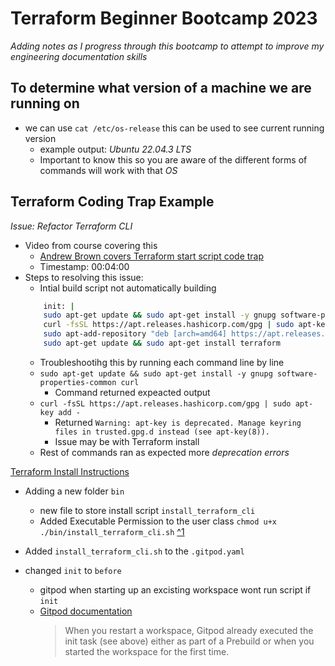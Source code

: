 # Terraform Beginner Bootcamp 2023
*Adding notes as I progress through this bootcamp to attempt to improve my engineering documentation skills* 


## To determine what version of a machine we are running on

- we can use `cat /etc/os-release` this can be used to see current running version
    - example output: *Ubuntu 22.04.3 LTS*
    - Important to know this so you are aware of the different forms of commands will work with that *OS*
 
## Terraform Coding Trap Example
*Issue: Refactor Terraform CLI*
- Video from course covering this
    - [Andrew Brown covers Terraform start script code trap](https://app.exampro.co/student/material/terraform-cpb/5380)
    - Timestamp: 00:04:00
- Steps to resolving this issue:
    - Intial build script not automatically building
  ```bash
      init: |
      sudo apt-get update && sudo apt-get install -y gnupg software-properties-common curl
      curl -fsSL https://apt.releases.hashicorp.com/gpg | sudo apt-key add -
      sudo apt-add-repository "deb [arch=amd64] https://apt.releases.hashicorp.com $(lsb_release -cs) main" -y
      sudo apt-get update && sudo apt-get install terraform
  ```
    - Troubleshootihg this by running each command line by line
    - `sudo apt-get update && sudo apt-get install -y gnupg software-properties-common curl`
      - Command returned expeacted output
    - `curl -fsSL https://apt.releases.hashicorp.com/gpg | sudo apt-key add -`
      - Returned `Warning: apt-key is deprecated. Manage keyring files in trusted.gpg.d instead (see apt-key(8)).`
      - Issue may be with Terraform install
  - Rest of commands ran as expected more *deprecation errors*

 [Terraform Install Instructions](https://developer.hashicorp.com/terraform/tutorials/aws-get-started/install-cli)
- Adding a new folder `bin`
  - new file to store install script `install_terraform_cli`
  - Added Executable Permission to the user class `chmod u+x ./bin/install_terraform_cli.sh` [^1](https://en.wikipedia.org/wiki/Chmod)

- Added `install_terraform_cli.sh` to the `.gitpod.yaml`
- changed `init` to `before`
   - gitpod when starting up an excisting workspace wont run script if `init`
   - [Gitpod documentation](https://www.gitpod.io/docs/configure/workspaces/tasks)
     > When you restart a workspace, Gitpod already executed the init task (see above) either as part of a Prebuild or when you started the workspace for the first time.
